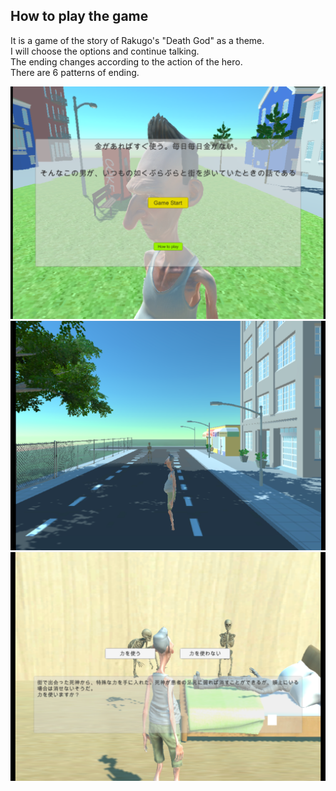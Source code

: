 ## How to play the game  
It is a game of the story of Rakugo's "Death God" as a theme.  
I will choose the options and continue talking.  
The ending changes according to the action of the hero.  
There are 6 patterns of ending.  

![sample1](sample1.png)  
![sample2](sample2.png)
![sample2](sample3.png)
